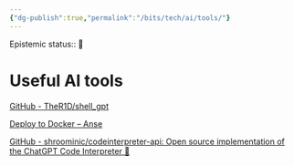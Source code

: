 ```yaml
---
{"dg-publish":true,"permalink":"/bits/tech/ai/tools/"}
---
```


Epistemic status:: 🌱
# Useful AI tools
[GitHub - TheR1D/shell\_gpt](https://github.com/TheR1D/shell_gpt)

[Deploy to Docker – Anse](https://docs.anse.app/self-deploy/docker)


[GitHub - shroominic/codeinterpreter-api: Open source implementation of the ChatGPT Code Interpreter 👾](https://github.com/shroominic/codeinterpreter-api)
